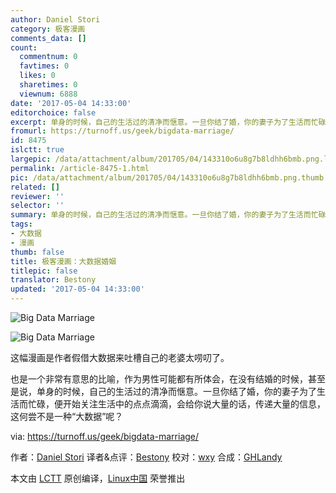 ```yaml
---
author: Daniel Stori
category: 极客漫画
comments_data: []
count:
  commentnum: 0
  favtimes: 0
  likes: 0
  sharetimes: 0
  viewnum: 6888
date: '2017-05-04 14:33:00'
editorchoice: false
excerpt: 单身的时候，自己的生活过的清净而惬意。一旦你结了婚，你的妻子为了生活而忙碌，便开始关注生活中的点点滴滴，会给你说大量的话，传递大量的信息，这何尝不是一种“大数据”呢？
fromurl: https://turnoff.us/geek/bigdata-marriage/
id: 8475
islctt: true
largepic: /data/attachment/album/201705/04/143310o6u8g7b8ldhh6bmb.png.large.jpg
permalink: /article-8475-1.html
pic: /data/attachment/album/201705/04/143310o6u8g7b8ldhh6bmb.png.thumb.jpg
related: []
reviewer: ''
selector: ''
summary: 单身的时候，自己的生活过的清净而惬意。一旦你结了婚，你的妻子为了生活而忙碌，便开始关注生活中的点点滴滴，会给你说大量的话，传递大量的信息，这何尝不是一种“大数据”呢？
tags:
- 大数据
- 漫画
thumb: false
title: 极客漫画：大数据婚姻
titlepic: false
translator: Bestony
updated: '2017-05-04 14:33:00'
---
```


![Big Data Marriage](/data/attachment/album/201705/04/143310o6u8g7b8ldhh6bmb.png)


![Big Data Marriage](/data/attachment/album/201705/04/143312ft0du7cak035fo2t.png)


这幅漫画是作者假借大数据来吐槽自己的老婆太唠叨了。


也是一个非常有意思的比喻，作为男性可能都有所体会，在没有结婚的时候，甚至是说，单身的时候，自己的生活过的清净而惬意。一旦你结了婚，你的妻子为了生活而忙碌，便开始关注生活中的点点滴滴，会给你说大量的话，传递大量的信息，这何尝不是一种“大数据”呢？


via: <https://turnoff.us/geek/bigdata-marriage/>


作者：[Daniel Stori](http://turnoff.us/about/) 译者&点评：[Bestony](https://github.com/bestony) 校对：[wxy](https://github.com/wxy) 合成：[GHLandy](https://github.com/GHLandy)


本文由 [LCTT](https://github.com/LCTT/TranslateProject) 原创编译，[Linux中国](https://linux.cn/) 荣誉推出